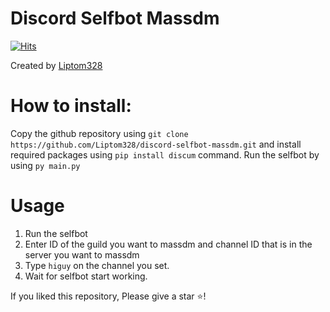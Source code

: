 # Discord Selfbot Massdm

[![Hits](https://hits.deltapapa.io/github/Liptom328/react-native-calculator.svg)](https://hits.deltapapa.io)

Created by [Liptom328](https://github.com/Liptom328)

# How to install:

Copy the github repository using `git clone https://github.com/Liptom328/discord-selfbot-massdm.git` and install required packages using `pip install discum` command. Run the selfbot by using `py main.py`

# Usage

1. Run the selfbot
2. Enter ID of the guild you want to massdm and channel ID that is in the server you want to massdm
3. Type `higuy` on the channel you set.
4. Wait for selfbot start working.

If you liked this repository, Please give a star ⭐️!


